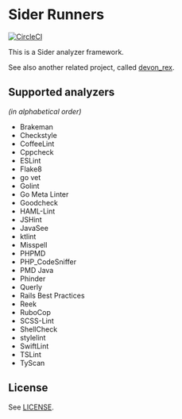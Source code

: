 # Sider Runners

[![CircleCI](https://circleci.com/gh/sider/runners.svg?style=svg)](https://circleci.com/gh/sider/runners)

This is a Sider analyzer framework.

See also another related project, called [devon_rex](https://github.com/sider/devon_rex).

## Supported analyzers

*(in alphabetical order)*

- Brakeman
- Checkstyle
- CoffeeLint
- Cppcheck
- ESLint
- Flake8
- go vet
- Golint
- Go Meta Linter
- Goodcheck
- HAML-Lint
- JSHint
- JavaSee
- ktlint
- Misspell
- PHPMD
- PHP_CodeSniffer
- PMD Java
- Phinder
- Querly
- Rails Best Practices
- Reek
- RuboCop
- SCSS-Lint
- ShellCheck
- stylelint
- SwiftLint
- TSLint
- TyScan

## License

See [LICENSE](LICENSE).
